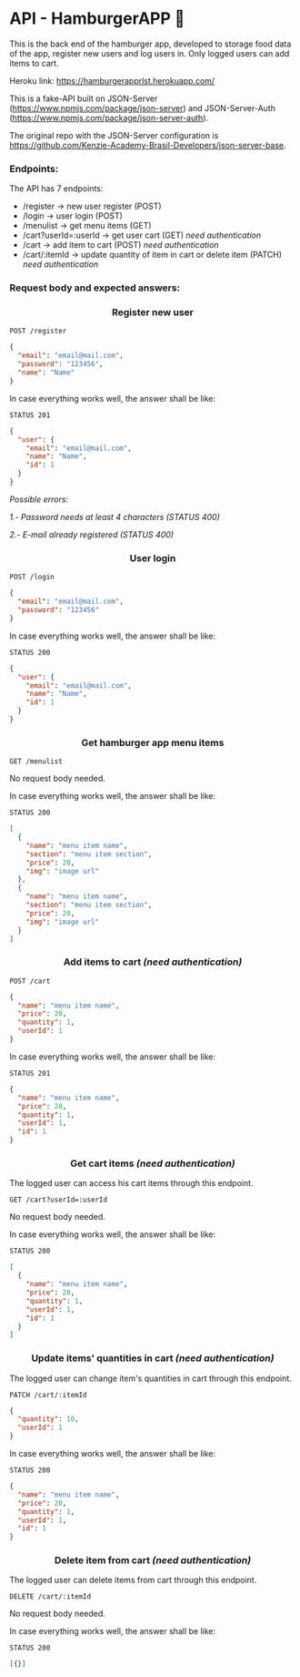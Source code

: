 # API - HamburgerAPP :hamburger:

This is the back end of the hamburger app, developed to storage food data of the app, register new users and log users in. Only logged users can add items to cart.

Heroku link: https://hamburgerapprlst.herokuapp.com/

This is a fake-API built on JSON-Server (https://www.npmjs.com/package/json-server) and JSON-Server-Auth (https://www.npmjs.com/package/json-server-auth).

The original repo with the JSON-Server configuration is https://github.com/Kenzie-Academy-Brasil-Developers/json-server-base.

### Endpoints:

The API has 7 endpoints:

- /register -> new user register (POST)
- /login -> user login (POST)
- /menulist -> get menu items (GET)
- /cart?userId=:userId -> get user cart (GET) _need authentication_
- /cart -> add item to cart (POST) _need authentication_
- /cart/:itemId -> update quantity of item in cart or delete item (PATCH) _need authentication_

### Request body and expected answers:

<h3 align="center">Register new user</h3>

`POST /register`

```json
{
  "email": "email@mail.com",
  "password": "123456",
  "name": "Name"
}
```

In case everything works well, the answer shall be like:

`STATUS 201`

```json
{
  "user": {
    "email": "email@mail.com",
    "name": "Name",
    "id": 1
  }
}
```

_Possible errors:_

_1.- Password needs at least 4 characters (STATUS 400)_

_2.- E-mail already registered (STATUS 400)_

<h3 align="center">User login</h3>

`POST /login`

```json
{
  "email": "email@mail.com",
  "password": "123456"
}
```

In case everything works well, the answer shall be like:

`STATUS 200`

```json
{
  "user": {
    "email": "email@mail.com",
    "name": "Name",
    "id": 1
  }
}
```

<h3 align="center"> Get hamburger app menu items </h3>

`GET /menulist`

No request body needed.

In case everything works well, the answer shall be like:

`STATUS 200`

```json
[
  {
    "name": "menu item name",
    "section": "menu item section",
    "price": 20,
    "img": "image url"
  },
  {
    "name": "menu item name",
    "section": "menu item section",
    "price": 20,
    "img": "image url"
  }
]
```

<h3 align="center">Add items to cart <i>(need authentication)</i></h3>

`POST /cart`

```json
{
  "name": "menu item name",
  "price": 20,
  "quantity": 1,
  "userId": 1
}
```

In case everything works well, the answer shall be like:

`STATUS 201`

```json
{
  "name": "menu item name",
  "price": 20,
  "quantity": 1,
  "userId": 1,
  "id": 1
}
```

<h3 align="center">Get cart items <i>(need authentication)</i></h3>

The logged user can access his cart items through this endpoint.

`GET /cart?userId=:userId`

No request body needed.

In case everything works well, the answer shall be like:

`STATUS 200`

```json
[
  {
    "name": "menu item name",
    "price": 20,
    "quantity": 1,
    "userId": 1,
    "id": 1
  }
]
```

<h3 align="center">Update items' quantities in cart <i>(need authentication)</i></h3>

The logged user can change item's quantities in cart through this endpoint.

`PATCH /cart/:itemId`

```json
{
  "quantity": 10,
  "userId": 1
}
```

In case everything works well, the answer shall be like:

`STATUS 200`

```json
{
  "name": "menu item name",
  "price": 20,
  "quantity": 1,
  "userId": 1,
  "id": 1
}
```

<h3 align="center">Delete item from cart <i>(need authentication)</i></h3>

The logged user can delete items from cart through this endpoint.

`DELETE /cart/:itemId`

No request body needed.

In case everything works well, the answer shall be like:

`STATUS 200`

```json
[{}]
```
